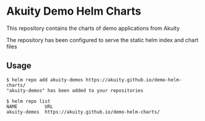# Akuity Demo Helm Charts
This repository contains the charts of demo applications from Akuity

The repository has been configured to serve the static helm index and chart files

## Usage

```shell
$ helm repo add akuity-demos https://akuity.github.io/demo-helm-charts/
"akuity-demos" has been added to your repositories

$ helm repo list 
NAME          URL                               
akuity-demos  https://akuity.github.io/demo-helm-charts/
```
